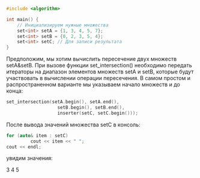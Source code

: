 ```cpp
#include <algorithm>

int main() {
	// Инициализируем нужные множества 
	set<int> setA = {1, 3, 4, 5, 7};
	set<int> setB = {0, 2, 3, 5, 4};
	set<int> setC; // Для записи результата
}
```

Предположим, мы хотим вычислить пересечение двух множеств setA&setB. При вызове функции set_intersection() необходимо передать итераторы на диапазон элементов множеств setA и setB, которые будут участвовать в вычислении операции пересечения. В самом простом и распространенном варианте мы указываем начало множеств и до конца:

```cpp
set_intersection(setA.begin(), setA.end(), 
                   setB.begin(), setB.end(), 
                   inserter(setC, setC.begin()));
```

После вывода значений множества setC в консоль:
```cpp
for (auto& item : setC)
         cout << item << " ";
cout << endl;
```
увидим значения:

3 4 5